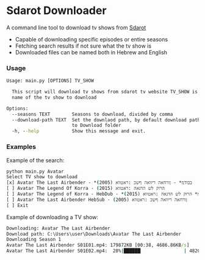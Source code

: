 # Sdarot Downloader

A command line tool to download tv shows from [Sdarot](<https://sdarot.world/>)

- Capable of downloading specific episodes or entire seasons
- Fetching search results if not sure what the tv show is
- Downloaded files can be named both in Hebrew and English

### Usage

```cmd
Usage: main.py [OPTIONS] TV_SHOW

  This script will download tv shows from sdarot tv website TV_SHOW is the
  name of the tv show to download

Options:
  --seasons TEXT        Seasons to download, divided by comma
  --download-path TEXT  Set the downlaod path, by default download path is set
                        to Download folder
  -h, --help            Show this message and exit.

```

### Examples

Example of the search:

```cmd
python main.py Avatar
Select TV show to download
[x] Avatar The Last Airbender - *בבודמ* - ןורחאה ריוואה ףשכ :ראטווא (2005)
[ ] Avatar The Legend Of Korra - הרוק לש הדגאה :ראטווא (2015)
[ ] Avatar The Legend of Korra - HebDub - *בבודמ* הרוק לש הדגאה :ראטווא (2015)
[ ] Avatar The Last Airbender HebSub - ןורחאה ריוואה ףשכ :ראטווא (2005)
[ ] Exit
```

Example of downloading a TV show:

```cmd
Downloading: Avatar The Last Airbender
Download path: C:\Users\user\Downloads\Avatar The Last Airbender
Downloading Season 1
Avatar The Last Airbender S01E01.mp4: 179872KB [00:38, 4686.86KB/s]
Avatar The Last Airbender S01E02.mp4:  28%|██████▏               | 48208/171162.537109375 [00:10<00:29, 4191.12KB/s]
```

